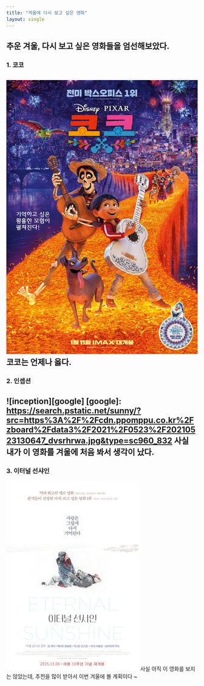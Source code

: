 ```yaml
---
title: "겨울에 다시 보고 싶은 영화"
layout: single
---
```


추운 겨울, 다시 보고 싶은 영화들을 엄선해보았다.
---
### 1. 코코
![coco](/assets/images/coco.jpg)
코코는 언제나 옳다.
---
### 2. 인셉션
![inception][google]
[google]:
https://search.pstatic.net/sunny/?src=https%3A%2F%2Fcdn.ppomppu.co.kr%2Fzboard%2Fdata3%2F2021%2F0523%2F20210523130647_dvsrhrwa.jpg&type=sc960_832
사실 내가 이 영화를 겨울에 처음 봐서 생각이 났다.
---
### 3. 이터널 선샤인
[![sunshine](/assets/images/sunshine.jpg "더 자세한 정보를 알고 싶으시다면 방문해주세요")](https://movie.daum.net/moviedb/main?movieId=39039)
사실 아직 이 영화를 보지는 않았는데, 추천을 많이 받아서 이번 겨울에 볼 계획이다 ~
